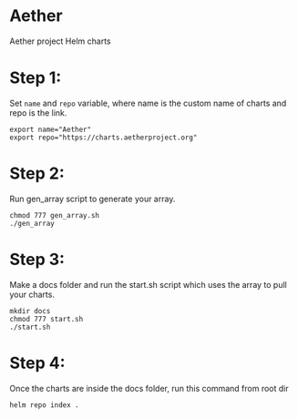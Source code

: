 # Aether
Aether project Helm charts

# Step 1: 
Set ```name``` and ```repo``` variable, where name is the custom name of charts and repo is the link.

```
export name="Aether"
export repo="https://charts.aetherproject.org"
```

# Step 2:
Run gen_array script to generate your array.

```
chmod 777 gen_array.sh
./gen_array
```

# Step 3:
Make a docs folder and run the start.sh script which uses the array to pull your charts.

```
mkdir docs
chmod 777 start.sh
./start.sh
```

# Step 4:
Once the charts are inside the docs folder, run this command from root dir

```
helm repo index .

```


